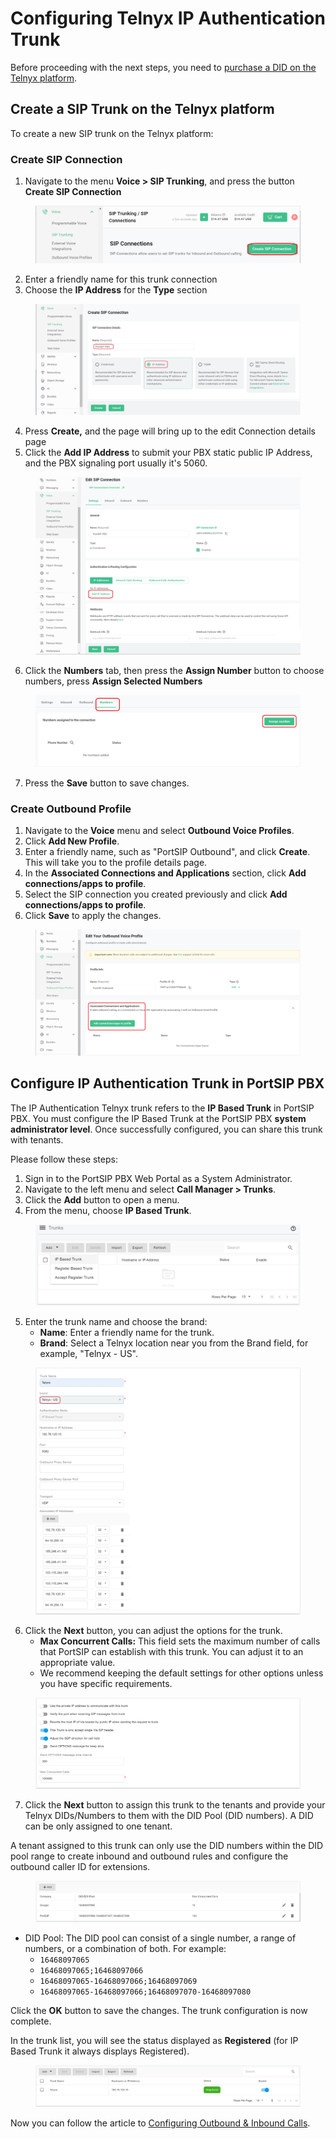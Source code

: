 # Configuring Telnyx IP Authentication Trunk

Before proceeding with the next steps, you need to [purchase a DID on the Telnyx platform](purchase-a-did-on-telnyx-platform.md).

## Create a SIP Trunk on the Telnyx platform

To create a new SIP trunk on the Telnyx platform:

### Create SIP Connection

1. Navigate to the menu **Voice > SIP Trunking**, and press the button **Create SIP Connection**

<figure><img src="../../.gitbook/assets/telnyx-fig3.png" alt=""><figcaption></figcaption></figure>

2. Enter a friendly name for this trunk connection
3. Choose the **IP Address** for the **Type** section

<figure><img src="../../.gitbook/assets/telnyx-fig4.png" alt=""><figcaption></figcaption></figure>

4. Press **Create,** and the page will bring up to the edit Connection details page
5. Click the **Add IP Address** to submit your PBX static public IP Address, and the PBX signaling port usually it's 5060.

<figure><img src="../../.gitbook/assets/telnyx-fig5.png" alt=""><figcaption></figcaption></figure>

6. Click the **Numbers** tab, then press the **Assign Number** button to choose numbers, press **Assign Selected Numbers**

<figure><img src="../../.gitbook/assets/telnyx-fig6.png" alt=""><figcaption></figcaption></figure>

7. Press the **Save** button to save changes.

### Create Outbound Profile

1. Navigate to the **Voice** menu and select **Outbound Voice Profiles**.
2. Click **Add New Profile**.
3. Enter a friendly name, such as "PortSIP Outbound", and click **Create**. This will take you to the profile details page.
4. In the **Associated Connections and Applications** section, click **Add connections/apps to profile**.
5. Select the SIP connection you created previously and click **Add connections/apps to profile**.
6. Click **Save** to apply the changes.

<figure><img src="../../.gitbook/assets/telnyx-fig7.png" alt=""><figcaption></figcaption></figure>

## Configure IP Authentication Trunk in PortSIP PBX

The IP Authentication Telnyx trunk refers to the **IP Based Trunk** in PortSIP PBX. You must configure the IP Based Trunk at the PortSIP PBX **system administrator level**. Once successfully configured, you can share this trunk with tenants.

Please follow these steps:

1. Sign in to the PortSIP PBX Web Portal as a System Administrator.
2. Navigate to the left menu and select **Call Manager > Trunks**.
3. Click the **Add** button to open a menu.
4. From the menu, choose **IP Based Trunk**.

<figure><img src="../../.gitbook/assets/add-ip-trunk.png" alt=""><figcaption></figcaption></figure>

5. Enter the trunk name and choose the brand:
   * **Name**: Enter a friendly name for the trunk.
   * **Brand**: Select a Telnyx location near you from the Brand field, for example, "Telnyx - US".

<figure><img src="../../.gitbook/assets/telnyx-fig8.png" alt=""><figcaption></figcaption></figure>

6. Click the **Next** button, you can adjust the options for the trunk.
   * &#x20;**Max Concurrent Calls:** This field sets the maximum number of calls that PortSIP can establish with this trunk. You can adjust it to an appropriate value.
   * We recommend keeping the default settings for other options unless you have specific requirements.

<figure><img src="../../.gitbook/assets/ip-trunk-options.png" alt=""><figcaption></figcaption></figure>

7. Click the **Next** button to assign this trunk to the tenants and provide your Telnyx DIDs/Numbers to them with the DID Pool (DID numbers).  A DID can be only assigned to one tenant.

A tenant assigned to this trunk can only use the DID numbers within the DID pool range to create inbound and outbound rules and configure the outbound caller ID for extensions.

<figure><img src="../../.gitbook/assets/wavix-fig17.png" alt=""><figcaption></figcaption></figure>

* DID Pool: The DID pool can consist of a single number, a range of numbers, or a combination of both. For example:
  * `16468097065`
  * `16468097065;16468097066`
  * `16468097065-16468097066;16468097069`&#x20;
  * `16468097065-16468097066;16468097070-16468097080`

Click the **OK** button to save the changes. The trunk configuration is now complete.

In the trunk list, you will see the status displayed as **Registered** (for IP Based Trunk it always displays Registered).

<figure><img src="../../.gitbook/assets/telnyx-fig9.png" alt=""><figcaption></figcaption></figure>

Now you can follow the article to [Configuring Outbound & Inbound Calls](configuring-outbound-and-inbound-calls.md).

